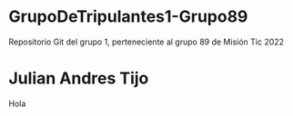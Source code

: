 # GrupoDeTripulantes1-Grupo89
Repositorio Git del grupo 1, perteneciente al grupo 89 de Misión Tic 2022
# Julian Andres Tijo
Hola 
